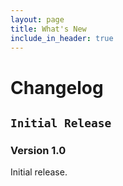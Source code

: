 ```yaml
---
layout: page
title: What's New
include_in_header: true
---
```


# Changelog

## `Initial Release`
### **Version 1.0**
Initial release.
